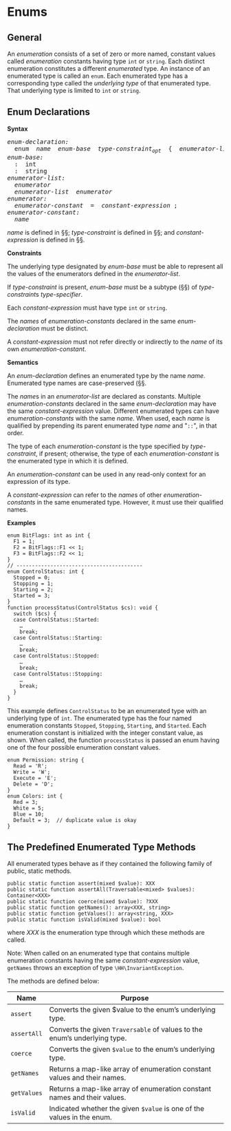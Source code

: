 # Enums

## General

An *enumeration* consists of a set of zero or more named, constant values called *enumeration* constants having type `int` or `string`. Each distinct enumeration constitutes a different *enumerated* type. An instance of an enumerated type is called an `enum`. Each enumerated type has a corresponding type called the *underlying type* of that enumerated type. That underlying type is limited to `int` or `string`.

## Enum Declarations

**Syntax**
<pre>
<i>enum-declaration:</i>
  enum  <i>name</i>  <i>enum-base</i>  <i>type-constraint<sub>opt</sub></i>  {  <i>enumerator-list<sub>opt</sub></i>  }
<i>enum-base:</i>
  :  int
  :  string
<i>enumerator-list:</i>
  <i>enumerator</i> 
  <i>enumerator-list</i>  <i>enumerator</i> 
<i>enumerator:</i>
  <i>enumerator-constant</i>  =  <i>constant-expression</i> ;
<i>enumerator-constant:</i>
  <i>name</i>
</pre>

*name* is defined in [§§](09-lexical-structure.md#names); *type-constraint* is defined in [§§](05-types.md#general); and *constant-expression* is defined in [§§](10-expressions.md#constant-expressions).

**Constraints**

The underlying type designated by *enum-base* must be able to represent all the values of the enumerators defined in the *enumerator-list*.

If *type-constraint* is present, *enum-base* must be a subtype ([§§](05-types.md#supertypes-and-subtypes)) of *type-constraint*s *type-specifier*.

Each *constant-expression* must have type `int` or `string`.

The *names* of *enumeration-constants* declared in the same *enum-declaration* must be distinct.

A *constant-expression* must not refer directly or indirectly to the *name* of its own *enumeration-constant*.

**Semantics**

An *enum-declaration* defines an enumerated type by the name *name*. Enumerated type names are case-preserved ([§§](03-terms-and-definitions.md). 

The *name*s in an *enumerator-list* are declared as constants. Multiple *enumeration-constants* declared in the same *enum-declaration* may have the same *constant-expression* value. Different enumerated types can have *enumeration-constants* with the same *name*. When used, each *name* is qualified by prepending its parent enumerated type *name* and "`::`", in that order.

The type of each *enumeration-constant* is the type specified by *type-constraint*, if present; otherwise, the type of each *enumeration-constant* is the enumerated type in which it is defined.

An *enumeration-constant* can be used in any read-only context for an expression of its type.

A *constant-expression* can refer to the *name*s of other *enumeration-constants* in the same enumerated type. However, it must use their qualified names.

**Examples**

```Hack
enum BitFlags: int as int {
  F1 = 1;
  F2 = BitFlags::F1 << 1;
  F3 = BitFlags::F2 << 1;
}
// -----------------------------------------
enum ControlStatus: int {
  Stopped = 0;
  Stopping = 1;
  Starting = 2;
  Started = 3;
}
function processStatus(ControlStatus $cs): void {
  switch ($cs) {
  case ControlStatus::Started:
    …
    break;
  case ControlStatus::Starting:
    …
    break;
  case ControlStatus::Stopped:
    …
    break;
  case ControlStatus::Stopping:
    …
    break;
  }
}
```

This example defines `ControlStatus` to be an enumerated type with an underlying type of `int`. The enumerated type has the four named enumeration constants `Stopped`, `Stopping`, `Starting`, and `Started`. Each enumeration constant is initialized with the integer constant value, as shown. When called, the function `processStatus` is passed an enum having one of the four possible enumeration constant values.

```Hack
enum Permission: string {
  Read = 'R';
  Write = 'W';
  Execute = 'E';
  Delete = 'D';
}
enum Colors: int {
  Red = 3;
  White = 5;
  Blue = 10;
  Default = 3;  // duplicate value is okay
}
```

## The Predefined Enumerated Type Methods

All enumerated types behave as if they contained the following family of public, static methods.

```Hack
public static function assert(mixed $value): XXX
public static function assertAll(Traversable<mixed> $values): Container<XXX>
public static function coerce(mixed $value): ?XXX
public static function getNames(): array<XXX, string>
public static function getValues(): array<string, XXX>
public static function isValid(mixed $value): bool
```

where *XXX* is the enumeration type through which these methods are called.

Note: When called on an enumerated type that contains multiple enumeration constants having the same *constant-expression* value, `getNames` throws an exception of type `\HH\InvariantException`.

The methods are defined below:

Name  |  Purpose
----  |  -------
`assert`  |  Converts the given $value to the enum’s underlying type.
`assertAll`  |  Converts the given `Traversable` of values to the enum’s underlying type.
`coerce`  |  Converts the given `$value` to the enum’s underlying type.
`getNames`  |  Returns a map-like array of enumeration constant values and their names.
`getValues`  |  Returns a map-like array of enumeration constant names and their values.
`isValid`  |  Indicated whether the given `$value` is one of the values in the enum.
